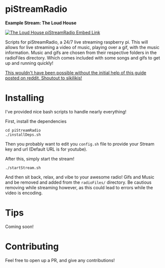 # piStreamRadio

**Example Stream: The Loud House**


[![The Loud House piStreamRadio Embed Link](http://img.youtube.com/vi/Di8tTtGWirI/0.jpg)](http://www.youtube.com/watch?v=Di8tTtGWirI)


Scripts for piStreamRadio, a 24/7 live streaming raspberry pi. This will allows for live streaming a video of music, playing over a gif, with the music information. Music and gifs are chosen from their respective folders in the radioFiles directory. Which comes included with some songs and gifs to get up and running quickly!

[This wouldn't have been possible without the initial help of this guide posted on reddit. Shoutout to sikilikis!](https://www.reddit.com/r/raspberry_pi/comments/61ntji/247_youtube_music_live_stream_and_how_you_can/)

# Installing

I've provided nice bash scripts to handle nearly everything!

First, install the dependencies

````
cd piStreamRadio
./installDeps.sh
````

Then you probably want to edit you `config.sh` file to provide your Stream key and url (Default URL is for youtube).

After this, simply start the stream!

````
./startStream.sh
````

And then sit back, relax, and vibe to your awesome radio! Gifs and Music and be removed and added from the `radioFiles/` directory. Be cautious removing while streaming however, as this could lead to errors while the video is encoding.

# Tips

Coming soon!

# Contributing

Feel free to open up a PR, and give any contributions!
